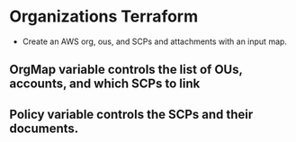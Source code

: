 # Organizations Terraform
- Create an AWS org, ous, and SCPs and attachments with an input map.

## OrgMap variable controls the list of OUs, accounts, and which SCPs to link

## Policy variable controls the SCPs and their documents.